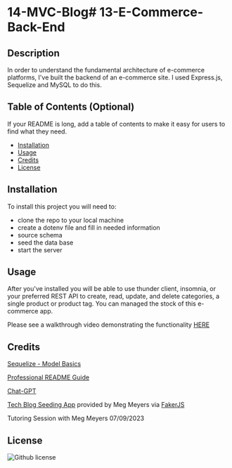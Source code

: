 # 14-MVC-Blog# 13-E-Commerce-Back-End

## Description

In order to understand the fundamental architecture of e-commerce platforms, I've built the backend of an e-commerce site. I used Express.js, Sequelize and MySQL to do this. 

## Table of Contents (Optional)

If your README is long, add a table of contents to make it easy for users to find what they need.

- [Installation](#installation)
- [Usage](#usage)
- [Credits](#credits)
- [License](#license)

## Installation

To install this project you will need to:
- clone the repo to your local machine
- create a dotenv file and fill in needed information 
- source schema 
- seed the data base
- start the server



## Usage

After you've installed you will be able to use thunder client, insomnia, or your preferred REST API to create, read, update, and delete categories, a single product or product tag. You can managed the stock of  this e-commerce app.

Please see a walkthrough video demonstrating the functionality [HERE](https://drive.google.com/file/d/10zLndPJe9JnrolHFSTVXi5PETWrb3dkT/view)

## Credits

[Sequelize - Model Basics](https://sequelize.org/docs/v6/core-concepts/model-basics/)

[Professional README Guide](https://coding-boot-camp.github.io/full-stack/github/professional-readme-guide)

[Chat-GPT](https://chat.openai.com/)

[Tech Blog Seeding App](https://github.com/femke77/seeds) provided by Meg Meyers via [FakerJS](https://fakerjs.dev/api/)

Tutoring Session with Meg Meyers 07/09/2023

## License

![Github license](https://img.shields.io/badge/license-MIT-pink.svg)